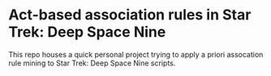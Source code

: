 # Act-based association rules in Star Trek: Deep Space Nine

This repo houses a quick personal project trying to apply a priori assocation rule mining to Star Trek: Deep Space Nine scripts.
